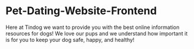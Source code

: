 # Pet-Dating-Website-Frontend
Here at Tindog we want to provide you with the best online information resources for dogs! We love our pups and we understand how important it is for you to keep your dog safe, happy, and healthy!
